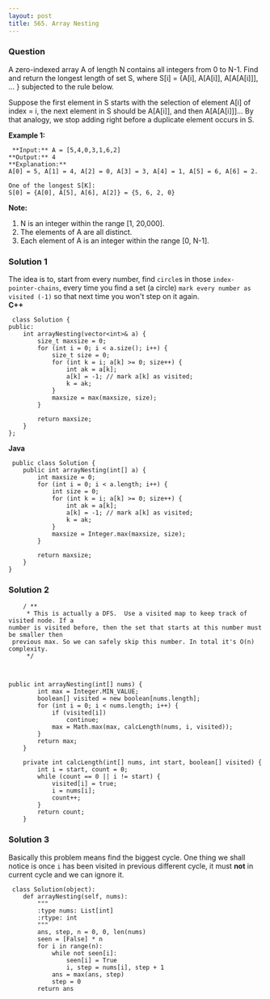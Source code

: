 ```yaml
---
layout: post
title: 565. Array Nesting
---
```

### Question
A zero-indexed array A of length N contains all integers from 0 to N-1. Find
and return the longest length of set S, where S[i] = {A[i], A[A[i]],
A[A[A[i]]], ... } subjected to the rule below.

Suppose the first element in S starts with the selection of element A[i] of
index = i, the next element in S should be A[A[i]], and then A[A[A[i]]]… By
that analogy, we stop adding right before a duplicate element occurs in S.



 **Example 1:**

    
    
     **Input:** A = [5,4,0,3,1,6,2]
    **Output:** 4
    **Explanation:** 
    A[0] = 5, A[1] = 4, A[2] = 0, A[3] = 3, A[4] = 1, A[5] = 6, A[6] = 2.
    
    One of the longest S[K]:
    S[0] = {A[0], A[5], A[6], A[2]} = {5, 6, 2, 0}
    



 **Note:**

  1. N is an integer within the range [1, 20,000].
  2. The elements of A are all distinct.
  3. Each element of A is an integer within the range [0, N-1].

### Solution 1
The idea is to, start from every number, find `circle`s in those `index-
pointer-chains`, every time you find a set (a circle) `mark every number as
visited (-1)` so that next time you won't step on it again.  
 **C++**

    
    
     class Solution {
    public:
        int arrayNesting(vector<int>& a) {
            size_t maxsize = 0;
            for (int i = 0; i < a.size(); i++) {
                size_t size = 0;
                for (int k = i; a[k] >= 0; size++) {
                    int ak = a[k];
                    a[k] = -1; // mark a[k] as visited;
                    k = ak;
                }
                maxsize = max(maxsize, size);
            }
    
            return maxsize;
        }
    };
    

**Java**

    
    
     public class Solution {
        public int arrayNesting(int[] a) {
            int maxsize = 0;
            for (int i = 0; i < a.length; i++) {
                int size = 0;
                for (int k = i; a[k] >= 0; size++) {
                    int ak = a[k];
                    a[k] = -1; // mark a[k] as visited;
                    k = ak;
                }
                maxsize = Integer.max(maxsize, size);
            }
    
            return maxsize;
        }
    }
    


### Solution 2
    
    
    	/ ** 
    	 * This is actually a DFS.  Use a visited map to keep track of visited node. If a 
    number is visited before, then the set that starts at this number must be smaller then
     previous max. So we can safely skip this number. In total it's O(n) complexity.
    	 */
    
    
    
    public int arrayNesting(int[] nums) {
            int max = Integer.MIN_VALUE;
            boolean[] visited = new boolean[nums.length];
            for (int i = 0; i < nums.length; i++) {
            	if (visited[i]) 
            		continue;
            	max = Math.max(max, calcLength(nums, i, visited));
            }
            return max;
        }
    	
    	private int calcLength(int[] nums, int start, boolean[] visited) {
    		int i = start, count = 0;
    		while (count == 0 || i != start) {
    			visited[i] = true;
    			i = nums[i];
    			count++;
    		}
    		return count;
    	}
    


### Solution 3
Basically this problem means find the biggest cycle. One thing we shall notice
is once `i` has been visited in previous different cycle, it must **not** in
current cycle and we can ignore it.

    
    
     class Solution(object):
        def arrayNesting(self, nums):
            """
            :type nums: List[int]
            :rtype: int
            """
            ans, step, n = 0, 0, len(nums)
            seen = [False] * n
            for i in range(n):
                while not seen[i]:
                    seen[i] = True
                    i, step = nums[i], step + 1
                ans = max(ans, step)
                step = 0
            return ans
    



